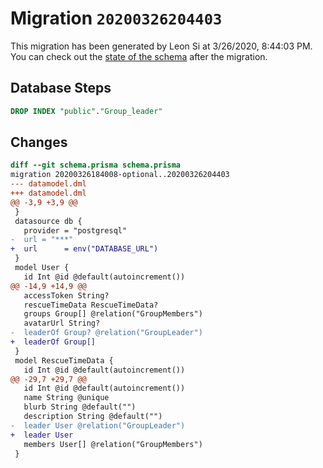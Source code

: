 # Migration `20200326204403`

This migration has been generated by Leon Si at 3/26/2020, 8:44:03 PM.
You can check out the [state of the schema](./schema.prisma) after the migration.

## Database Steps

```sql
DROP INDEX "public"."Group_leader"
```

## Changes

```diff
diff --git schema.prisma schema.prisma
migration 20200326184008-optional..20200326204403
--- datamodel.dml
+++ datamodel.dml
@@ -3,9 +3,9 @@
 }
 datasource db {
   provider = "postgresql"
-  url = "***"
+  url      = env("DATABASE_URL")
 }
 model User {
   id Int @id @default(autoincrement())
@@ -14,9 +14,9 @@
   accessToken String?
   rescueTimeData RescueTimeData?
   groups Group[] @relation("GroupMembers")
   avatarUrl String?
-  leaderOf Group? @relation("GroupLeader")
+  leaderOf Group[]
 }
 model RescueTimeData {
   id Int @id @default(autoincrement())
@@ -29,7 +29,7 @@
   id Int @id @default(autoincrement())
   name String @unique
   blurb String @default("")
   description String @default("")
-  leader User @relation("GroupLeader")
+  leader User
   members User[] @relation("GroupMembers")
 }
```


